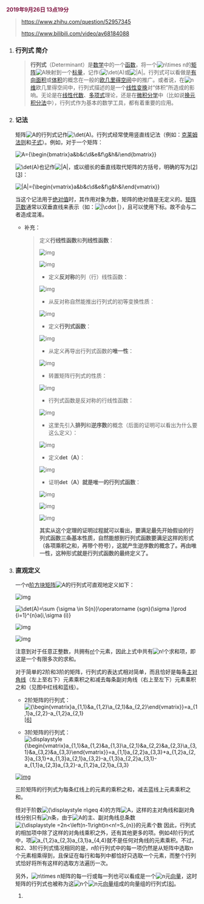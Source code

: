 <font color = "7E123F">**2019年9月26日 13点19分**</font>

> https://www.zhihu.com/question/52957345
>
> https://www.bilibili.com/video/av68184088

1. ### **行列式 简介**

   >**行列式**（Determinant）是[数学](https://zh.wikipedia.org/wiki/数学)中的一个[函数](https://zh.wikipedia.org/wiki/函數)，将一个![n\times n](https://wikimedia.org/api/rest_v1/media/math/render/svg/59d2b4cb72e304526cf5b5887147729ea259da78)的[矩阵](https://zh.wikipedia.org/wiki/矩陣)![A](https://wikimedia.org/api/rest_v1/media/math/render/svg/7daff47fa58cdfd29dc333def748ff5fa4c923e3)映射到一个[标量](https://zh.wikipedia.org/wiki/純量)，记作{![\det(A)](https://wikimedia.org/api/rest_v1/media/math/render/svg/135eb8f635a86d87cfd1386bc58e3c70a3f8a42a)或![|A|](https://wikimedia.org/api/rest_v1/media/math/render/svg/648fce92f29d925f04d39244ccfe435320dfc6de)。行列式可以看做是[有向面积](https://zh.wikipedia.org/w/index.php?title=有向面积&action=edit&redlink=1)或[体积](https://zh.wikipedia.org/wiki/体积)的概念在一般的[欧几里得空间](https://zh.wikipedia.org/wiki/欧几里得空间)中的推广。或者说，在![n](https://wikimedia.org/api/rest_v1/media/math/render/svg/a601995d55609f2d9f5e233e36fbe9ea26011b3b)[维](https://zh.wikipedia.org/wiki/维度)欧几里得空间中，行列式描述的是一个[线性变换](https://zh.wikipedia.org/wiki/线性变换)对“体积”所造成的影响。无论是在[线性代数](https://zh.wikipedia.org/wiki/线性代数)、[多项式](https://zh.wikipedia.org/wiki/多项式)理论，还是在[微积分学](https://zh.wikipedia.org/wiki/微积分学)中（比如说[换元积分法](https://zh.wikipedia.org/wiki/换元积分法)中），行列式作为基本的数学工具，都有着重要的应用。
   
2. ### 记法
	矩阵![A](https://wikimedia.org/api/rest_v1/media/math/render/svg/7daff47fa58cdfd29dc333def748ff5fa4c923e3)的行列式记作![\det(A)](https://wikimedia.org/api/rest_v1/media/math/render/svg/135eb8f635a86d87cfd1386bc58e3c70a3f8a42a)。行列式经常使用竖直线记法（例如：[克莱姆法则](https://zh.wikipedia.org/wiki/克萊姆法則)和[子式](https://zh.wikipedia.org/wiki/子式)）。例如，对于一个矩阵：

   ![A={\begin{bmatrix}a&b&c\\d&e&f\\g&h&i\end{bmatrix}}](https://wikimedia.org/api/rest_v1/media/math/render/svg/23e8adc8d528325c4b87ab2625660b6e7b346ad5)

   ![\det(A)](https://wikimedia.org/api/rest_v1/media/math/render/svg/135eb8f635a86d87cfd1386bc58e3c70a3f8a42a)也记作![|A|](https://wikimedia.org/api/rest_v1/media/math/render/svg/648fce92f29d925f04d39244ccfe435320dfc6de)，或以细长的垂直线取代矩阵的方括号，明确的写为[[2\]](https://zh.wikipedia.org/wiki/行列式#cite_note-2)[[3\]](https://zh.wikipedia.org/wiki/行列式#cite_note-3)：

   ![|A|={\begin{vmatrix}a&b&c\\d&e&f\\g&h&i\end{vmatrix}}](https://wikimedia.org/api/rest_v1/media/math/render/svg/16ce10a190ebeaf9edd1a1e1ec80c4bef47f4352)

   当这个记法用于[绝对值](https://zh.wikipedia.org/wiki/絕對值)时，其作用对象为数，矩阵的绝对值是无定义的。[矩阵范数](https://zh.wikipedia.org/wiki/范数)通常以双垂直线来表示（如：![\|\cdot \|](https://wikimedia.org/api/rest_v1/media/math/render/svg/113f0d8fe6108fc1c5e9802f7c3f634f5480b3d1)），且可以使用下标。故不会与二者造成混淆。

	- 补充：
	
	  > 定义**行线性函数**和**列线性函数**：
	  >
	  > ![img](https://pic4.zhimg.com/80/v2-a2574aacb14c4bdaba5caf196061a989_hd.jpg)
	  >
	  > 
	  >
	  > ![img](https://pic3.zhimg.com/80/v2-8458f9cbf2b89a9702725d50220f795a_hd.jpg)
	  >
	  > - 定义**反对称**的列（行）线性函数：
	  >
	  > ![img](https://pic4.zhimg.com/80/v2-6e1a32faf3b9abb2890ed2f54cb14be1_hd.jpg)
	  >
	  > - 从反对称自然能推出行列式的初等变换性质：
	  >
	  > ![img](https://pic1.zhimg.com/80/v2-6d55db57bb4db2e5c37e6d319b9d766f_hd.jpg)
	  >
	  > - 定义**行列式函数**：
	  >
	  > ![img](https://pic1.zhimg.com/80/v2-b6a98ca03e5d3c5e86564ac437602562_hd.jpg)
	  >
	  > - 从定义再导出行列式函数的**唯一性**：
	  >
	  > ![img](https://pic2.zhimg.com/80/v2-78f6552f6adf8601c1559344b022cbfa_hd.jpg)
	  >
	  > - 转置矩阵行列式的性质：
	  >
	  > ![img](https://pic2.zhimg.com/80/v2-acedc4b858af61b6c9bcdfae85bf2424_hd.jpg)
	  >
	  > - 行列式函数是反对称的行线性函数：
	  >
	  > ![img](https://pic3.zhimg.com/80/v2-29648ae86dc6ae04677467c50d6921c7_hd.jpg)
	  >
	  > - 这里先引入**排列**和**逆序数**的概念（后面的证明可以看出为什么要这么定义）：
	  >
	  > ![img](https://pic3.zhimg.com/80/v2-f9f4aa9b37a8ddcd6b9bf9089ec761f8_hd.jpg)
	  >
	  > - 定义**det（A）**：
	  >
	  > ![img](https://pic4.zhimg.com/80/v2-351cda7df0a19d33b394a8653c084e05_hd.jpg)
	  >
	  > - 证明**det（A）就是唯一的行列式函数**：
	  >
	  > ![img](https://pic4.zhimg.com/80/v2-3eb9b6e8d9245f041b1ea59cb1ea455c_hd.jpg)
	  >
	  > ![img](https://pic3.zhimg.com/80/v2-615242633b99d9be55ba2d6a7e886b04_hd.jpg)
	  >
	  > ![img](https://pic3.zhimg.com/80/v2-44c92a7a3303fd3394f3075973b80705_hd.jpg)
	  >
	  > **其实从这个定理的证明过程就可以看出，要满足最先开始假设的行列式函数三条基本性质，自然能想到行列式函数要满足这样的形式（各项乘积之和，再带个符号），这就产生逆序数的概念了。再由唯一性，这种形式就是行列式函数的最终定义了。**
	
3. ### 直观定义

   一个*n*[阶](https://zh.wikipedia.org/wiki/矩阵)[方块矩阵](https://zh.wikipedia.org/wiki/方块矩阵)![A](https://wikimedia.org/api/rest_v1/media/math/render/svg/7daff47fa58cdfd29dc333def748ff5fa4c923e3)的行列式可直观地定义如下：

   ![img](https://gss1.bdstatic.com/9vo3dSag_xI4khGkpoWK1HF6hhy/baike/s%3D220/sign=ac2279caa451f3dec7b2be66a4eef0ec/6609c93d70cf3bc7ae097cecda00baa1cd112aa0.jpg)

   ![\det(A)=\sum _{\sigma \in S_{n}}\operatorname {sgn}(\sigma )\prod _{i=1}^{n}a_{i,\sigma (i)}](https://wikimedia.org/api/rest_v1/media/math/render/svg/c37d3280bcfc7714d2f4422eaea2f7628151dcc8)

   ![img](https://gss3.bdstatic.com/7Po3dSag_xI4khGkpoWK1HF6hhy/baike/s%3D250/sign=2801c6998926cffc6d2ab8b789014a7d/63d0f703918fa0ec97bed40d2d9759ee3d6ddbb1.jpg)

   ![img](https://pic4.zhimg.com/80/v2-bad95091ec389f6b11f08f22186e1258_hd.jpg)

   

   注意到对于任意正整数，共拥有[*n*!](https://zh.wikipedia.org/wiki/阶乘)个元素，因此上式中共有![n!](https://wikimedia.org/api/rest_v1/media/math/render/svg/bae971720be3cc9b8d82f4cdac89cb89877514a6)个求和项，即这是一个有限多次的求和。

   对于简单的2阶和3阶的矩阵，行列式的表达式相对简单，而且恰好是每条[主对角线](https://zh.wikipedia.org/wiki/主對角線)（左上至右下）元素乘积之和减去每条副对角线（右上至左下）元素乘积之和（见图中红线和蓝线）。

   - 2阶矩阵的行列式：![{\begin{vmatrix}a_{1,1}&a_{1,2}\\a_{2,1}&a_{2,2}\end{vmatrix}}=a_{1,1}a_{2,2}-a_{1,2}a_{2,1}](https://wikimedia.org/api/rest_v1/media/math/render/svg/4cb034bba94ea8e4f0873ff10cd102e2812edbd0)[[6\]](https://zh.wikipedia.org/wiki/行列式#cite_note-autogenerated2-6)

   - 3阶矩阵的行列式：![\displaystyle {\begin{vmatrix}a_{1,1}&a_{1,2}&a_{1,3}\\a_{2,1}&a_{2,2}&a_{2,3}\\a_{3,1}&a_{3,2}&a_{3,3}\end{vmatrix}}=a_{1,1}a_{2,2}a_{3,3}+a_{1,2}a_{2,3}a_{3,1}+a_{1,3}a_{2,1}a_{3,2}-a_{1,3}a_{2,2}a_{3,1}-a_{1,1}a_{2,3}a_{3,2}-a_{1,2}a_{2,1}a_{3,3}](https://wikimedia.org/api/rest_v1/media/math/render/svg/f21caeb47d9a97321128e8f384255b6d5453edb4)

   [![img](https://upload.wikimedia.org/wikipedia/commons/4/4d/Determinant-columns.png)](https://zh.wikipedia.org/wiki/File:Determinant-columns.png)

   

   三阶矩阵的行列式为每条红线上的元素的乘积之和，减去蓝线上元素乘积之和。

   但对于阶数![{\displaystyle n\geq 4}](https://wikimedia.org/api/rest_v1/media/math/render/svg/25010fec4b0f68f1b46f49d14917d962acca0b16)的方阵![A](https://wikimedia.org/api/rest_v1/media/math/render/svg/7daff47fa58cdfd29dc333def748ff5fa4c923e3)，这样的主对角线和副对角线分别只有![n](https://wikimedia.org/api/rest_v1/media/math/render/svg/a601995d55609f2d9f5e233e36fbe9ea26011b3b)条，由于![A](https://wikimedia.org/api/rest_v1/media/math/render/svg/7daff47fa58cdfd29dc333def748ff5fa4c923e3)的主、副对角线总条数![{\displaystyle =2n<\left(n-1\right)n<n!=S_{n}}](https://wikimedia.org/api/rest_v1/media/math/render/svg/666a8334a30adbc95bcb70fed2dc001471a00d3c)的元素个数 因此，行列式的相加项中除了这样的对角线乘积之外，还有其他更多的项。例如4阶行列式中，项![a_{1,2}a_{2,3}a_{3,1}a_{4,4}](https://wikimedia.org/api/rest_v1/media/math/render/svg/724f916d9528394841ea3b82a1d754ae94a3d8e8)就不是任何对角线的元素乘积。不过，和2、3阶行列式情况相同的是，*n*阶行列式中的每一项仍然是从矩阵中选取*n*个元素相乘得到，且保证在每行和每列中都恰好只选取一个元素，而整个行列式恰好将所有这样的选取方法遍历一次。

   另外，![n\times n](https://wikimedia.org/api/rest_v1/media/math/render/svg/59d2b4cb72e304526cf5b5887147729ea259da78)矩阵的每一行或每一列也可以看成是一个![n](https://wikimedia.org/api/rest_v1/media/math/render/svg/a601995d55609f2d9f5e233e36fbe9ea26011b3b)元[向量](https://zh.wikipedia.org/wiki/向量)，这时矩阵的行列式也被称为这![n](https://wikimedia.org/api/rest_v1/media/math/render/svg/a601995d55609f2d9f5e233e36fbe9ea26011b3b)个![n](https://wikimedia.org/api/rest_v1/media/math/render/svg/a601995d55609f2d9f5e233e36fbe9ea26011b3b)元[向量](https://zh.wikipedia.org/wiki/向量)组成的向量组的行列式[[8\]](https://zh.wikipedia.org/wiki/行列式#cite_note-autogenerated4-8)。

   1. 

   